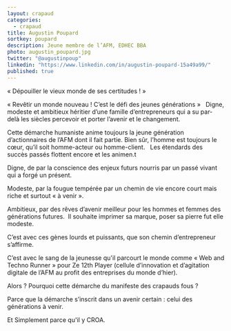 ```yaml
---
layout: crapaud
categories:
  - crapaud
title: Augustin Poupard
sortkey: poupard
description: Jeune membre de l’AFM, EDHEC BBA
photo: augustin_poupard.jpg
twitter: "@augustinpoup"
linkedin: "https://www.linkedin.com/in/augustin-poupard-15a49a99/"
published: true
---
```


« Dépouiller le vieux monde de ses certitudes ! »

« Revêtir un monde nouveau ! C’est le défi des jeunes générations »
 
Digne, modeste et ambitieux héritier d’une famille d’entrepreneurs qui a su par-delà les siècles percevoir et porter l’avenir et le changement. 

Cette démarche humaniste anime toujours la jeune génération d’actionnaires de l’AFM dont il fait partie. Bien sûr, l’homme est toujours le cœur, qu’il soit homme-acteur ou homme-client.
 
Les étendards des succès passés flottent encore et les animen.t

Digne, de par la conscience des enjeux futurs nourris par un passé vivant qui a forgé un présent.

Modeste, par la fougue tempérée par un chemin de vie encore court mais riche et surtout « à venir ».

Ambitieux, par des rêves d’avenir meilleur pour les hommes et femmes des générations futures.  Il souhaite imprimer sa marque, poser sa pierre fut elle modeste.

C’est avec ces gènes lourds et puissants, que son chemin d’entrepreneur s’affirme.

C’est avec le sang de la jeunesse qu'il parcourt le monde comme « Web and Techno Runner » pour Ze 12th Player (cellule d’innovation et d’agitation digitale de l’AFM au profit des entreprises du monde d’hier).

Alors ? Pourquoi cette démarche du manifeste des crapauds fous ?

Parce que la démarche s’inscrit dans un avenir certain : celui des générations à venir.

Et Simplement parce qu'il y CROA.
